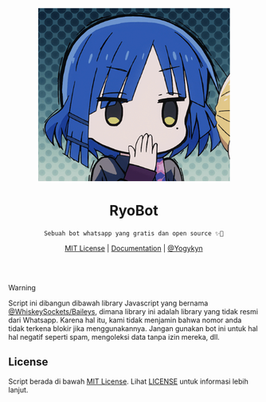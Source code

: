 <div align="center">
  <img src="ryo.gif" alt="Ryo yamada gif" width="385" />
  <h1>RyoBot</h1>
  <p><code>Sebuah bot whatsapp yang gratis dan open source ✨👋</code></p>
  <span>
    <a href="LICENSE">MIT License</a> | <a href="DOCS.md">Documentation</a> | <a href="https://github.com/yogykyn">@Yogykyn</a>
  </span>
</div>

<br/><br/>

> [!WARNING]
> Script ini dibangun dibawah library Javascript yang bernama [@WhiskeySockets/Baileys](https://github.com/WhiskeySockets/Baileys), dimana library ini adalah library yang tidak resmi dari Whatsapp. Karena hal itu, kami tidak menjamin bahwa nomor anda tidak terkena blokir jika menggunakannya. Jangan gunakan bot ini untuk hal hal negatif seperti spam, mengoleksi data tanpa izin mereka, dll.


## License
Script berada di bawah [MIT License](LICENSE). Lihat [LICENSE](LICENSE) untuk informasi lebih lanjut.
